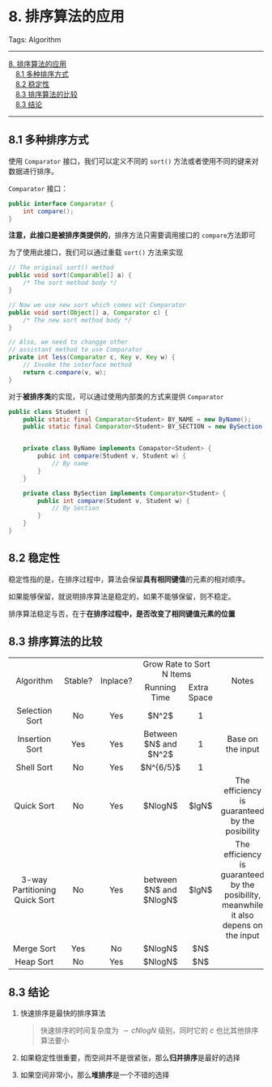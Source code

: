 # 8. 排序算法的应用

Tags: Algorithm

---

<!-- MDTOC maxdepth:6 firsth1:1 numbering:0 flatten:0 bullets:0 updateOnSave:1 -->

[8. 排序算法的应用](#8-排序算法的应用)  
&emsp;[8.1 多种排序方式](#81-多种排序方式)  
&emsp;[8.2 稳定性](#82-稳定性)  
&emsp;[8.3 排序算法的比较](#83-排序算法的比较)  
&emsp;[8.3 结论](#83-结论)  

<!-- /MDTOC -->

---

## 8.1 多种排序方式

使用 `Comparator` 接口，我们可以定义不同的 `sort()` 方法或者使用不同的键来对数据进行排序。

`Comparator` 接口：

```java
public interface Comparator {
    int compare();
}
```

**注意，此接口是被排序类提供的**，排序方法只需要调用接口的 `compare`方法即可

为了使用此接口，我们可以通过重载 `sort()` 方法来实现

```java
// The original sort() method
public void sort(Comparable[] a) {
    /* The sort method body */
}

// Now we use new sort which comes wit Comparator
public void sort(Object[] a, Comparator c) {
    /* The new sort method body */
}

// Also, we need to changge other
// assistant method to use Comparator
private int less(Comparator c, Key v, Key w) {
    // Invoke the interface method
    return c.compare(v, w);
}
```

对于**被排序类**的实现，可以通过使用内部类的方式来提供 `Comparator`

```java
public class Student {
    public static final Comparator<Student> BY_NAME = new ByName();
    public static final Comparator<Student> BY_SECTION = new BySection();


    private class ByName implements Comapator<Student> {
        pubic int compare(Student v, Student w) {
            // By name
        }
    }

    private class BySection implements Comparator<Student> {
        public int compare(Student v, Student w) {
            // By Section
        }
    }
}
```

## 8.2 稳定性

稳定性指的是，在排序过程中，算法会保留**具有相同键值**的元素的相对顺序。

如果能够保留，就说明排序算法是稳定的，如果不能够保留，则不稳定。

排序算法稳定与否，在于**在排序过程中，是否改变了相同键值元素的位置**

## 8.3 排序算法的比较

<table>
<tr>
<td rowspan="2" style="text-align:center;vertical-align:middle">Algorithm</td>
<td rowspan="2" style="text-align:center;vertical-align:middle">Stable?</td>
<td rowspan="2" style="text-align:center;vertical-align:middle">Inplace?</td>
<td colspan="2" style="text-align:center;">Grow Rate to Sort N Items</td>
<td rowspan="2" style="text-align:center;vertical-align:middle">Notes</td>
</tr>
<tr>
<td style="text-align:center;vertical-align:middle;">Running Time</td>
<td style="width:6em;">Extra Space</td>
</tr>

<tr>
<td style="text-align:center;vertical-align:middle;">Selection Sort</td>
<td style="text-align:center;vertical-align:middle;">No</td>
<td style="text-align:center;vertical-align:middle;">Yes</td>
<td style="text-align:center;vertical-align:middle;">$N^2$</td>
<td style="text-align:center;vertical-align:middle;">1</td>
<td style="text-align:center;vertical-align:middle;"></td>
</tr>

<tr>
<td style="text-align:center;vertical-align:middle;">Insertion Sort</td>
<td style="text-align:center;vertical-align:middle;">Yes</td>
<td style="text-align:center;vertical-align:middle;">Yes</td>
<td style="text-align:center;vertical-align:middle;">Between $N$ and $N^2$</td>
<td style="text-align:center;vertical-align:middle;">1</td>
<td style="text-align:center;vertical-align:middle;">Base on the input</td>
</tr>

<tr>
<td style="text-align:center;vertical-align:middle;">Shell Sort</td>
<td style="text-align:center;vertical-align:middle;">No</td>
<td style="text-align:center;vertical-align:middle;">Yes</td>
<td style="text-align:center;vertical-align:middle;">$N^{6/5}$</td>
<td style="text-align:center;vertical-align:middle;">1</td>
<td style="text-align:center;vertical-align:middle;"></td>
</tr>

<tr>
<td style="text-align:center;vertical-align:middle;">Quick Sort</td>
<td style="text-align:center;vertical-align:middle;">No</td>
<td style="text-align:center;vertical-align:middle;">Yes</td>
<td style="text-align:center;vertical-align:middle;">$NlogN$</td>
<td style="text-align:center;vertical-align:middle;">$lgN$</td>
<td style="text-align:center;vertical-align:middle;">The efficiency is guaranteed by the posibility</td>
</tr>

<tr>
<td style="text-align:center;vertical-align:middle;">3-way Partitioning <br/>Quick Sort</td>
<td style="text-align:center;vertical-align:middle;">No</td>
<td style="text-align:center;vertical-align:middle;">Yes</td>
<td style="text-align:center;vertical-align:middle;">between $N$ and $NlogN$</td>
<td style="text-align:center;vertical-align:middle;">$lgN$</td>
<td style="text-align:center;vertical-align:middle;">The efficiency is guaranteed by the posibility, meanwhile it also depens on the input</td>
</tr>

<tr>
<td style="text-align:center;vertical-align:middle;">Merge Sort</td>
<td style="text-align:center;vertical-align:middle;">Yes</td>
<td style="text-align:center;vertical-align:middle;">No</td>
<td style="text-align:center;vertical-align:middle;">$NlogN$</td>
<td style="text-align:center;vertical-align:middle;">$N$</td>
<td style="text-align:center;vertical-align:middle;"></td>
</tr>

<tr>
<td style="text-align:center;vertical-align:middle;">Heap Sort</td>
<td style="text-align:center;vertical-align:middle;">No</td>
<td style="text-align:center;vertical-align:middle;">Yes</td>
<td style="text-align:center;vertical-align:middle;">$NlogN$</td>
<td style="text-align:center;vertical-align:middle;">$N$</td>
<td style="text-align:center;vertical-align:middle;"></td>
</tr>
</table>


## 8.3 结论

1. 快速排序是最快的排序算法

    > 快速排序的时间复杂度为 $\sim cNlogN$ 级别，同时它的 $c$ 也比其他排序算法要小

2. 如果稳定性很重要，而空间并不是很紧张，那么**归并排序**是最好的选择
3. 如果空间非常小，那么**堆排序**是一个不错的选择
